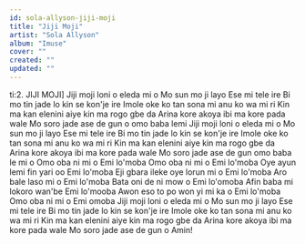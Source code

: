 ```yaml
---
id: sola-allyson-jiji-moji
title: "Jiji Moji"
artist: "Sola Allyson"
album: "Imuse"
cover: ""
created: ""
updated: ""
---
```


ti:2.  JIJI MOJI]
Jiji moji loni o eleda mi o
Mo sun mo ji layo
Ese mi tele ire
Bi mo tin jade lo kin se kon'je ire
Imole oke ko tan sona mi anu ko wa mi ri
Kin ma kan elenini aiye kin ma rogo gbe da
Arina kore akoya ibi ma kore pada wale
Mo soro jade ase de gun o omo baba lemi
Jiji moji loni o eleda mi o
Mo sun mo ji layo
Ese mi tele ire
Bi mo tin jade lo kin se kon'je ire
Imole oke ko tan sona mi anu ko wa mi ri
Kin ma kan elenini aiye kin ma rogo gbe da
Arina kore akoya ibi ma kore pada wale
Mo soro jade ase de gun omo baba le mi o
Omo oba ni mi o
Emi lo'moba
Omo oba ni mi o
Emi lo'moba
Oye ayun lemi fin yari oo
Emi lo'moba
Eji gbara ileke oye lorun mi o
Emi lo'moba
Aro bale laso mi o
Emi lo'moba
Bata oni de ni mow o
Emi lo'omoba
Afin baba mi lokoro wan'be
Emi lo'mooba
Awon eso to po won yi mi ka o
Emi lo'moba
Omo oba ni mi o
Emi omoba
Jiji moji loni o eleda mi o
Mo sun mo ji layo
Ese mi tele ire
Bi mo tin jade lo kin se kon'je ire
Imole oke ko tan sona mi anu ko wa mi ri
Kin ma kan elenini aiye kin ma rogo gbe da
Arina kore akoya ibi ma kore pada wale
Mo soro jade ase de gun o
Amin!